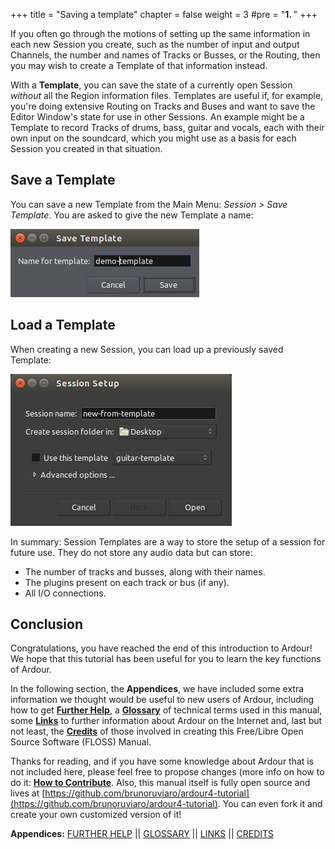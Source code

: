 +++
title = "Saving a template"
chapter = false
weight = 3
#pre = "<b>1. </b>"
+++

If you often go through the motions of setting up the same information
in each new Session you create, such as the number of input and output
Channels, the number and names of Tracks or Busses, or the Routing, then
you may wish to create a Template of that information instead.

With a **Template**, you can save the state of a currently open Session
*without* all the Region information files. Templates are useful if, for
example, you're doing extensive Routing on Tracks and Buses and want to
save the Editor Window's state for use in other Sessions. An example
might be a Template to record Tracks of drums, bass, guitar and vocals,
each with their own input on the soundcard, which you might use as a
basis for each Session you created in that situation. 

## Save a Template

You can save a new Template from the Main Menu: *Session > Save Template*. You are asked to give the new Template a name:

![template1](en/Ardour4_Save_Template_1.png)

## Load a Template

When creating a new Session, you can load up a previously saved Template:

![template2](en/Ardour4_Save_Template_2.png)

In summary: Session Templates are a way to store the setup of a session for future use. They do not store any audio data but can store:

* The number of tracks and busses, along with their names.
* The plugins present on each track or bus (if any).
* All I/O connections.

## Conclusion

Congratulations, you have reached the end of this introduction to Ardour! We hope that this tutorial has been useful for you to learn the key functions of Ardour.

In the following section, the **Appendices**, we have included some
extra information we thought would be useful to new users of Ardour,
including how to get [**Further Help**](../further-help), a [**Glossary**](../glossary) of technical terms
used in this manual, some [**Links**](../links) to further information about Ardour
on the Internet and, last but not least, the [**Credits**](../credits) of those
involved in creating this Free/Libre Open Source Software (FLOSS) Manual.

Thanks for reading, and if you have some knowledge about Ardour that is
not included here, please feel free to propose changes (more info on how to do it: [**How to Contribute**](../how-to-contribute-0/). Also, this manual itself is fully open source and lives at [https://github.com/brunoruviaro/ardour4-tutorial](https://github.com/brunoruviaro/ardour4-tutorial). You can even fork it and create your own customized version of it!

**Appendices:**
[FURTHER HELP](../further-help)   ||
[GLOSSARY](../glossary)   ||
[LINKS](../links)   ||
[CREDITS](../credits)
